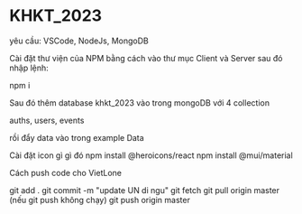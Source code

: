 # KHKT_2023

yêu cầu: VSCode, NodeJs, MongoDB

Cài đặt thư viện của NPM bằng cách vào thư mục Client và Server sau đó nhập lệnh:

npm i

Sau đó thêm database khkt_2023 vào trong mongoDB với 4 collection

auths, users, events

rồi đẩy data vào trong example Data

Cài đặt icon gì gì đó
npm install @heroicons/react
npm install @mui/material

Cách push code cho VietLone

git add .
git commit -m "update UN di ngu"
git fetch
git pull origin master (nếu git push không chạy)
git push origin master 
